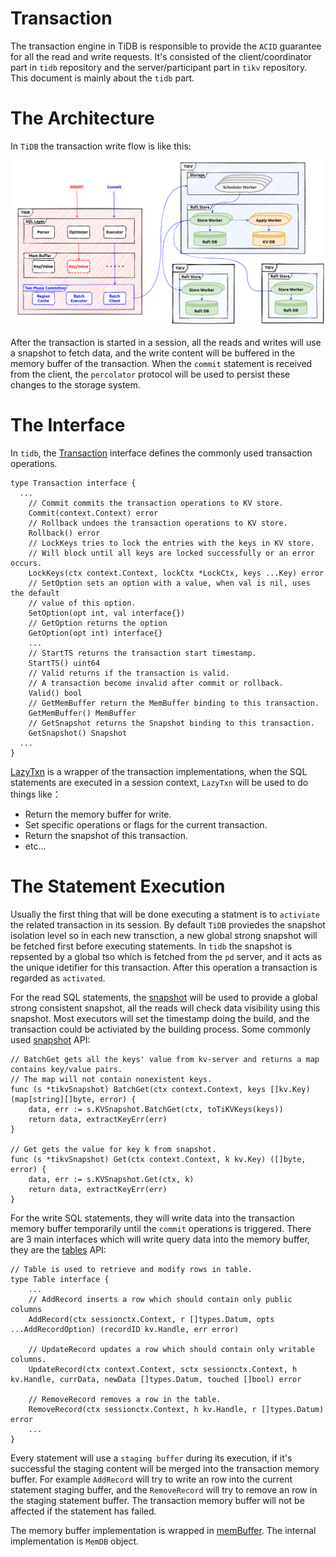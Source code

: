 # Transaction

The transaction engine in TiDB is responsible to provide the `ACID` guarantee for all the read and write requests. It's consisted of the client/coordinator part in `tidb` repository and the server/participant part in `tikv` repository. This document is mainly about the `tidb` part.

# The Architecture

In `TiDB` the transaction write flow is like this:

![transaction-architecture](../img/transaction-architecture.png)

After the transaction is started in a session, all the reads and writes will use a snapshot to fetch data, and the write content will be buffered in the memory buffer
of the transaction. When the `commit` statement is received from the client, the `percolator` protocol will be used to persist these changes to the storage system.

# The Interface

In `tidb`, the [Transaction](https://github.com/pingcap/tidb/blob/master/kv/kv.go#L181) interface defines the commonly used transaction operations.
```
type Transaction interface {
  ...
	// Commit commits the transaction operations to KV store.
	Commit(context.Context) error
	// Rollback undoes the transaction operations to KV store.
	Rollback() error
	// LockKeys tries to lock the entries with the keys in KV store.
	// Will block until all keys are locked successfully or an error occurs.
	LockKeys(ctx context.Context, lockCtx *LockCtx, keys ...Key) error
	// SetOption sets an option with a value, when val is nil, uses the default
	// value of this option.
	SetOption(opt int, val interface{})
	// GetOption returns the option
	GetOption(opt int) interface{}
	...
	// StartTS returns the transaction start timestamp.
	StartTS() uint64
	// Valid returns if the transaction is valid.
	// A transaction become invalid after commit or rollback.
	Valid() bool
	// GetMemBuffer return the MemBuffer binding to this transaction.
	GetMemBuffer() MemBuffer
	// GetSnapshot returns the Snapshot binding to this transaction.
	GetSnapshot() Snapshot
  ...
}
```

[LazyTxn](https://github.com/pingcap/tidb/blob/master/session/txn.go#L50) is a wrapper of the transaction implementations, when the SQL statements are executed in a session context, `LazyTxn` will be used to do things like：
- Return the memory buffer for write.
- Set specific operations or flags for the current transaction.
- Return the snapshot of this transaction.
- etc...

# The Statement Execution

Usually the first thing that will be done executing a statment is to `activiate` the related transaction in its session. By default `TiDB` proviedes the snapshot isolation level so in each new transction, a new global strong snapshot will be fetched first before executing statements. In `tidb` the snapshot is repsented by a global tso which is fetched from the `pd` server, and it acts as the unique idetifier for this transaction. After this operation a transaction is regarded as `activated`.

For the read SQL statements, the [snapshot](https://github.com/pingcap/tidb/blob/master/store/driver/txn/snapshot.go) will be used to provide a global strong consistent snapshot, all the reads will check data visibility using this snapshot. Most executors will set the timestamp doing the build, and the transaction could be activiated by the building process. Some commonly used [snapshot](https://github.com/pingcap/tidb/blob/master/store/driver/txn/snapshot.go#L40) API:
```
// BatchGet gets all the keys' value from kv-server and returns a map contains key/value pairs.
// The map will not contain nonexistent keys.
func (s *tikvSnapshot) BatchGet(ctx context.Context, keys []kv.Key) (map[string][]byte, error) {
	data, err := s.KVSnapshot.BatchGet(ctx, toTiKVKeys(keys))
	return data, extractKeyErr(err)
}

// Get gets the value for key k from snapshot.
func (s *tikvSnapshot) Get(ctx context.Context, k kv.Key) ([]byte, error) {
	data, err := s.KVSnapshot.Get(ctx, k)
	return data, extractKeyErr(err)
}
```

For the write SQL statements, they will write data into the transaction memory buffer temporarily until the `commit` operations is triggered. There are 3 main interfaces which will write query data into the memory buffer, they are the [tables](https://github.com/pingcap/tidb/blob/master/table/table.go#L166) API:
```
// Table is used to retrieve and modify rows in table.
type Table interface {
	...
	// AddRecord inserts a row which should contain only public columns
	AddRecord(ctx sessionctx.Context, r []types.Datum, opts ...AddRecordOption) (recordID kv.Handle, err error)

	// UpdateRecord updates a row which should contain only writable columns.
	UpdateRecord(ctx context.Context, sctx sessionctx.Context, h kv.Handle, currData, newData []types.Datum, touched []bool) error

	// RemoveRecord removes a row in the table.
	RemoveRecord(ctx sessionctx.Context, h kv.Handle, r []types.Datum) error
	...
}
```

Every statement will use a `staging buffer` during its execution, if it's successful the staging content will be merged into the transaction memory buffer. For example `AddRecord` will try to write an row into the current statement staging buffer, and the `RemoveRecord` will try to remove an row in the staging statement buffer. The transaction memory buffer will not be affected if the statement has failed.

The memory buffer implementation is wrapped in [memBuffer](https://github.com/pingcap/tidb/blob/master/store/driver/txn/unionstore_driver.go#L27). The internal implementation is `MemDB` object.
